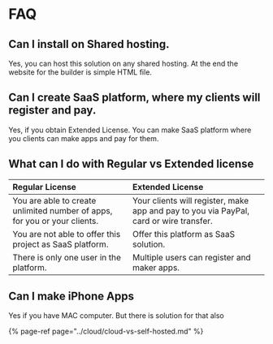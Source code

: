# FAQ

## Can I install on Shared hosting.

Yes, you can host this solution on any shared hosting. At the end the website for the builder is simple HTML file.

## Can I create SaaS platform, where my clients will register and pay.

Yes, if you obtain Extended License. You can make SaaS platform where you clients can make apps and pay for them.

## What can I do with Regular vs Extended license

| Regular License | Extended License |
| :--- | :--- |
| You are able to create unlimited number of apps, for you or your clients. | Your clients will register, make app and pay to you via PayPal, card or wire transfer. |
| You are not able to offer this project as SaaS platform. | Offer this platform as SaaS solution. |
| There is only one user in the platform. | Multiple users can register and maker apps. |



## Can I make iPhone Apps

Yes if you have MAC computer.  But there is solution for that also

{% page-ref page="../cloud/cloud-vs-self-hosted.md" %}



